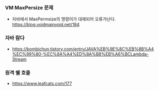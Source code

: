 ### VM MaxPersize 문제
  - 자바에서 MaxPermsize의 명령어가 대체되어 오류가난다.  <https://blog.voidmainvoid.net/184>

### 자바 람다
- <https://bombichun.tistory.com/entry/JAVA%EB%9E%8C%EB%8B%A4%EC%99%80-%EC%8A%A4%ED%8A%B8%EB%A6%BCLambda-Stream>

### 원격 쉘 호출
- <https://www.leafcats.com/177>
